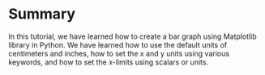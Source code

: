 # Summary

In this tutorial, we have learned how to create a bar graph using Matplotlib library in Python. We have learned how to use the default units of centimeters and inches, how to set the x and y units using various keywords, and how to set the x-limits using scalars or units.
